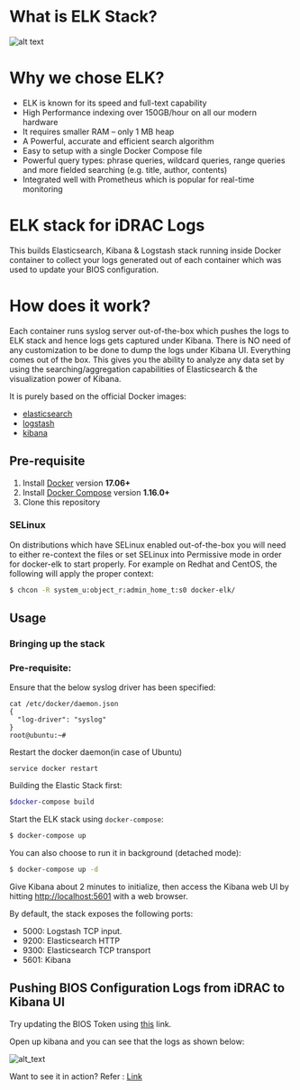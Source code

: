 
# What is ELK Stack?

![alt text](https://github.com/openusm/openusm/blob/master/images/elk_stack_overview.png)

# Why we chose ELK?

- ELK is known for its speed and full-text capability
- High Performance indexing over 150GB/hour on all our modern hardware
- It requires smaller RAM – only 1 MB heap
- A Powerful, accurate and efficient search algorithm
- Easy to setup with a single Docker Compose file 
- Powerful query types: phrase queries, wildcard queries, range queries and more fielded searching (e.g. title, author, contents)
- Integrated well with Prometheus which is popular for real-time monitoring


# ELK stack for iDRAC Logs

This builds Elasticsearch, Kibana & Logstash stack running inside Docker container to collect your logs generated out of each container which was used to update your BIOS configuration. 

# How does it work?

Each container runs syslog server out-of-the-box which pushes the logs to ELK stack and hence logs gets captured under Kibana.
There is NO need of any customization to be done to dump the logs under Kibana UI. Everything comes out of the box.
This gives you the ability to analyze any data set by using the searching/aggregation capabilities of Elasticsearch & the visualization power of Kibana.

It is purely based on the official Docker images:

* [elasticsearch](https://github.com/elastic/elasticsearch-docker)
* [logstash](https://github.com/elastic/logstash-docker)
* [kibana](https://github.com/elastic/kibana-docker)

## Pre-requisite


1. Install [Docker](https://www.docker.com/community-edition#/download) version **17.06+**
2. Install [Docker Compose](https://docs.docker.com/compose/install/) version **1.16.0+**
3. Clone this repository

### SELinux

On distributions which have SELinux enabled out-of-the-box you will need to either re-context the files or set SELinux
into Permissive mode in order for docker-elk to start properly. For example on Redhat and CentOS, the following will
apply the proper context:

```bash
$ chcon -R system_u:object_r:admin_home_t:s0 docker-elk/
```

## Usage

### Bringing up the stack

### Pre-requisite:

Ensure that the below syslog driver has been specified:


```
cat /etc/docker/daemon.json
{
  "log-driver": "syslog"
}
root@ubuntu:~#

```

Restart the docker daemon(in case of Ubuntu)

```
service docker restart
```

Building the Elastic Stack first:

```bash
$docker-compose build
```

Start the ELK stack using `docker-compose`:

```bash
$ docker-compose up
```

You can also choose to run it in background (detached mode):

```bash
$ docker-compose up -d
```

Give Kibana about 2 minutes to initialize, then access the Kibana web UI by hitting
[http://localhost:5601](http://localhost:5601) with a web browser.

By default, the stack exposes the following ports:
* 5000: Logstash TCP input.
* 9200: Elasticsearch HTTP
* 9300: Elasticsearch TCP transport
* 5601: Kibana

## Pushing BIOS Configuration Logs from iDRAC to Kibana UI

Try updating the BIOS Token using [this](https://github.com/openusm/openusm/blob/master/docs/bios-token.md) link.

Open up kibana and you can see that the logs as shown below:

![alt_text](https://github.com/openusm/openusm/blob/master/images/idrac_elk.png)

Want to see it in action?
Refer : [Link](https://youtu.be/jbg4gcp0M8M)


